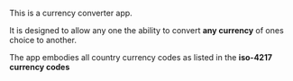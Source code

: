 This is a currency converter app.

It is designed to allow any one the ability to convert **any currency** of ones choice to another.

The app embodies all country currency codes as listed in the **iso-4217 currency codes**
